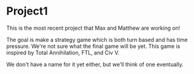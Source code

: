 # Project1

This is the most recent project that Max and Matthew are working on!

The goal is make a strategy game which is both turn based and has time pressure. We're not sure what the final game will be yet.
This game is inspired by Total Annihilation, FTL, and Civ V.

We don't have a name for it yet either, but we'll think of one eventually.

